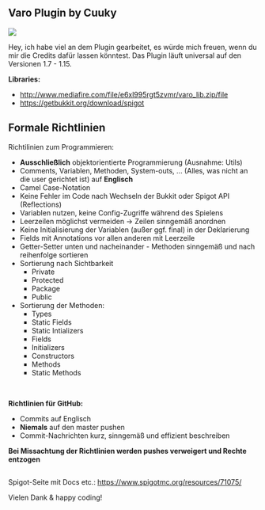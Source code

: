## Varo Plugin by Cuuky 
<img src="http://185.194.142.45/Bilder/Varo/thumbnail.png">

Hey, ich habe viel an dem Plugin gearbeitet, es würde mich freuen, wenn du mir die Credits dafür lassen könntest.
Das Plugin läuft universal auf den Versionen 1.7 - 1.15.

**Libraries:** 
- http://www.mediafire.com/file/e6xl995rgt5zvmr/varo_lib.zip/file
- https://getbukkit.org/download/spigot

## Formale Richtlinien
Richtilinien zum Programmieren:
- **Ausschließlich** objektorientierte Programmierung (Ausnahme: Utils)
- Comments, Variablen, Methoden, System-outs, ... (Alles, was nicht an die user gerichtet ist) auf **Englisch**
- Camel Case-Notation
- Keine Fehler im Code nach Wechseln der Bukkit oder Spigot API (Reflections)
- Variablen nutzen, keine Config-Zugriffe während des Spielens
- Leerzeilen möglichst vermeiden -> Zeilen sinngemäß anordnen
- Keine Initialisierung der Variablen (außer ggf. final) in der Deklarierung
- Fields mit Annotations vor allen anderen mit Leerzeile
- Getter-Setter unten und nacheinander - Methoden sinngemäß und nach reihenfolge sortieren
- Sortierung nach Sichtbarkeit
  <ol style="list-style-type:square;">
    <li>Private</li>
    <li>Protected</li>
    <li>Package</li>
    <li>Public</li>
  </ol>
- Sortierung der Methoden:
  <ol style="list-style-type:square;">
    <li>Types</li>
    <li>Static Fields</li>
    <li>Static Intializers</li>
    <li>Fields</li>
    <li>Initializers</li>
    <li>Constructors</li>
    <li>Methods</li>
    <li>Static Methods</li>
  </ol>

<br>

**Richtlinien für GitHub:**
- Commits auf Englisch
- **Niemals** auf den master pushen
- Commit-Nachrichten kurz, sinngemäß und effizient beschreiben

**Bei Missachtung der Richtlinien werden pushes verweigert und Rechte entzogen**

##

Spigot-Seite mit Docs etc.: https://www.spigotmc.org/resources/71075/

Vielen Dank & happy coding!

